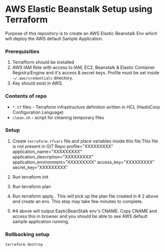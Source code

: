 # AWS Elastic Beanstalk Setup using Terraform

Purpose of this repository is to create an AWS Elastic Beanstalk Env which will deploy the AWS default Sample Application.

### Prerequisities

1) Terrafform should be installed 
2) AWS IAM Role with access to IAM, EC2, Beanstalk & Elastic Container Registry/Engine and it's access & secret keys. Profile must be set inside `~/.aws/credentials` directory.
3) Key should exist in AWS. 

### Contents of repo
 - ```*.tf``` files - Terraform infrastructure definition written in HCL (HashiCorp Configuration Language)
 - ```clean.sh``` - script for cleaning temporary files

### Setup

1. Create `terraform.tfvars`  file and place variables inside this file.This file is not present in GIT Repo
	profile="XXXXXXXXX"
	application_name="XXXXXXXXX"
	application_description="XXXXXXXXX"
	application_environment="XXXXXXXXX"
	access_key="XXXXXXXXX"
	secret_key="XXXXXXXXX"

2. Run terraform init
3. Run terraform plan
4. Run terraform apply . This will pick up the plan file created in # 2 above and create an env. This step may take few minutes to complete.
5. #4 above will output EasticBeanStalk env's CNAME. Copy CNAME and access this in browser and you should be able to see AWS default sample application running. 

### Rollbacking setup
```
terraform destroy
```


